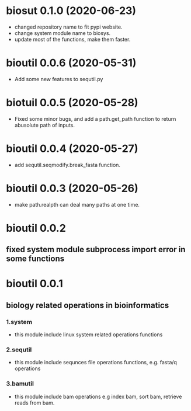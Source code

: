 # biosut 0.1.0 (2020-06-23)
- changed repository name to fit pypi website.
- change system module name to biosys.
- update most of the functions, make them faster.

# bioutil 0.0.6 (2020-05-31)
- Add some new features to sequtil.py

# biotuil 0.0.5 (2020-05-28)
- Fixed some minor bugs, and add a path.get_path function to return abusolute path of inputs.

# bioutil 0.0.4 (2020-05-27)
- add sequtil.seqmodify.break_fasta function.

# bioutil 0.0.3 (2020-05-26)
- make path.realpth can deal many paths at one time.

# bioutil 0.0.2
## fixed system module subprocess import error in some functions


# bioutil 0.0.1
## biology related operations in bioinformatics
### 1.system
- this module include linux system related operations functions
### 2.sequtil
- this module include sequnces file operations functions, e.g. fasta/q operations
### 3.bamutil
- this module include bam operations e.g index bam, sort bam, retrieve reads from bam.


